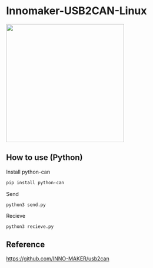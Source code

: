 # Innomaker-USB2CAN-Linux
<img src="https://www.inno-maker.com/wp-content/uploads/2021/10/USB_CAN_CableConverter_-Module_Raspberry_Pi4_Pi3B_Pi3_Pi-ZeroW_Jetson-Nano_Tinker-Board_Single-Board_Computer_Support_Windows_Linux_Mac_OS_01-500x500.jpg" width="320px">

## How to use (Python)
Install python-can
```bash
pip install python-can
```
Send
```
python3 send.py
```
Recieve
```
python3 recieve.py
```
## Reference 
https://github.com/INNO-MAKER/usb2can
